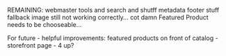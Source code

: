 



REMAINING:
webmaster tools and search and shutff
metadata
footer stuff
fallback image still not working correctly... cot damn
Featured Product needs to be chooseable...

For future - helpful improvements:
featured products on front of catalog - storefront page - 4 up?
